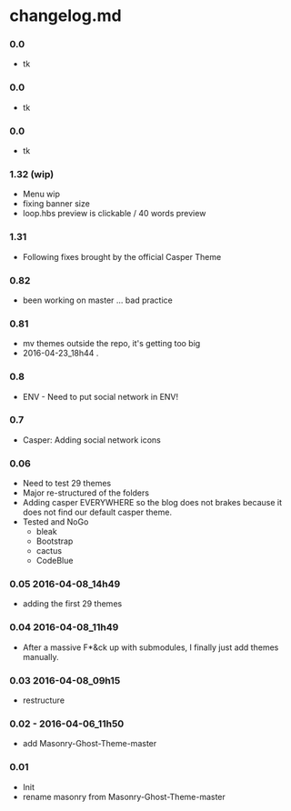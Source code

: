 # changelog.md

### 0.0
- tk

### 0.0
- tk

### 0.0
- tk

### 1.32 (wip)
- Menu wip 
- fixing banner size
- loop.hbs preview is clickable / 40 words preview

### 1.31
- Following fixes brought by the official Casper Theme

### 0.82
- been working on master ... bad practice

### 0.81
- mv themes outside the repo, it's getting too big
- 2016-04-23_18h44 .

### 0.8
- ENV - Need to put social network in ENV!

### 0.7
- Casper: Adding social network icons

### 0.06
- Need to test 29 themes
- Major re-structured of the folders
- Adding casper EVERYWHERE so the blog does not brakes because it does not find our default casper theme.
- Tested and NoGo
	- bleak
	- Bootstrap
	- cactus
	- CodeBlue

### 0.05 2016-04-08_14h49
- adding the first 29 themes

### 0.04 2016-04-08_11h49
- After a massive F*&ck up with submodules, I finally just add themes manually.

### 0.03 2016-04-08_09h15
- restructure

### 0.02 - 2016-04-06_11h50
- add Masonry-Ghost-Theme-master

### 0.01
- Init
- rename masonry from Masonry-Ghost-Theme-master